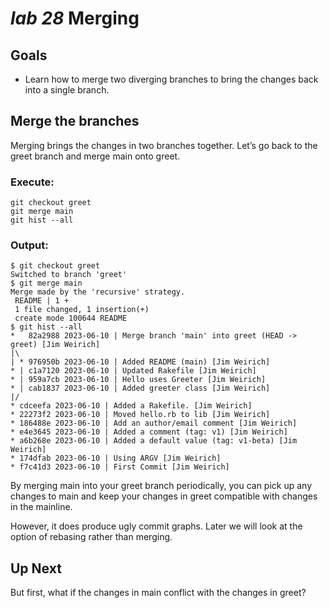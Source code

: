 # *lab 28* Merging

## Goals

- Learn how to merge two diverging branches to bring the changes back
  into a single branch.

## Merge the branches

Merging brings the changes in two branches together. Let’s go back to
the greet branch and merge main onto greet.

### **Execute:**

``` instructions
git checkout greet
git merge main
git hist --all
```

### **Output:**

``` sample
$ git checkout greet
Switched to branch 'greet'
$ git merge main
Merge made by the 'recursive' strategy.
 README | 1 +
 1 file changed, 1 insertion(+)
 create mode 100644 README
$ git hist --all
*   82a2988 2023-06-10 | Merge branch 'main' into greet (HEAD -> greet) [Jim Weirich]
|\
| * 976950b 2023-06-10 | Added README (main) [Jim Weirich]
* | c1a7120 2023-06-10 | Updated Rakefile [Jim Weirich]
* | 959a7cb 2023-06-10 | Hello uses Greeter [Jim Weirich]
* | cab1837 2023-06-10 | Added greeter class [Jim Weirich]
|/
* cdceefa 2023-06-10 | Added a Rakefile. [Jim Weirich]
* 22273f2 2023-06-10 | Moved hello.rb to lib [Jim Weirich]
* 186488e 2023-06-10 | Add an author/email comment [Jim Weirich]
* e4e3645 2023-06-10 | Added a comment (tag: v1) [Jim Weirich]
* a6b268e 2023-06-10 | Added a default value (tag: v1-beta) [Jim Weirich]
* 174dfab 2023-06-10 | Using ARGV [Jim Weirich]
* f7c41d3 2023-06-10 | First Commit [Jim Weirich]
```

By merging main into your greet branch periodically, you can pick up any
changes to main and keep your changes in greet compatible with changes
in the mainline.

However, it does produce ugly commit graphs. Later we will look at the
option of rebasing rather than merging.

## Up Next

But first, what if the changes in main conflict with the changes in
greet?
